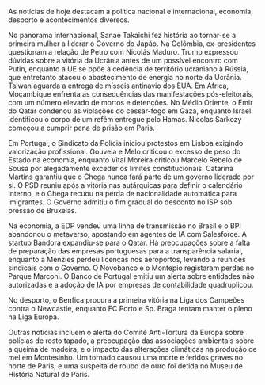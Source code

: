 As notícias de hoje destacam a política nacional e internacional, economia, desporto e acontecimentos diversos.

No panorama internacional, Sanae Takaichi fez história ao tornar-se a primeira mulher a liderar o Governo do Japão. Na Colômbia, ex-presidentes questionam a relação de Petro com Nicolás Maduro. Trump expressou dúvidas sobre a vitória da Ucrânia antes de um possível encontro com Putin, enquanto a UE se opõe à cedência de território ucraniano à Rússia, que entretanto atacou o abastecimento de energia no norte da Ucrânia. Taiwan aguarda a entrega de mísseis antinavio dos EUA. Em África, Moçambique enfrenta as consequências das manifestações pós-eleitorais, com um número elevado de mortos e detenções. No Médio Oriente, o Emir do Qatar condenou as violações do cessar-fogo em Gaza, enquanto Israel identificou o corpo de um refém entregue pelo Hamas. Nicolas Sarkozy começou a cumprir pena de prisão em Paris.

Em Portugal, o Sindicato da Polícia iniciou protestos em Lisboa exigindo valorização profissional. Gouveia e Melo criticou o excesso de peso do Estado na economia, enquanto Vital Moreira criticou Marcelo Rebelo de Sousa por alegadamente exceder os limites constitucionais. Catarina Martins garantiu que o Chega nunca fará parte de um governo liderado por si. O PSD reuniu após a vitória nas autárquicas para definir o calendário interno, e o Chega recuou na perda de nacionalidade automática para imigrantes. O Governo admitiu o fim gradual do desconto no ISP sob pressão de Bruxelas.

Na economia, a EDP vendeu uma linha de transmissão no Brasil e o BPI abandonou o metaverso, apostando em agentes de IA com Salesforce. A startup Bandora expandiu-se para o Qatar. Há preocupações sobre a falta de preparação das empresas portuguesas para a transparência salarial, enquanto a Menzies perdeu licenças nos aeroportos, levando a reuniões sindicais com o Governo. O Novobanco e o Montepio registaram perdas no Parque Marconi. O Banco de Portugal emitiu um alerta sobre entidades não autorizadas e a adoção de IA por empresas de contabilidade quadruplicou.

No desporto, o Benfica procura a primeira vitória na Liga dos Campeões contra o Newcastle, enquanto FC Porto e Sp. Braga tentam manter o pleno na Liga Europa.

Outras notícias incluem o alerta do Comité Anti-Tortura da Europa sobre polícias de rosto tapado, a preocupação das associações ambientais sobre a queima de madeira, e o impacto das alterações climáticas na produção de mel em Montesinho. Um tornado causou uma morte e feridos graves no norte de Paris, e uma suspeita de roubo de ouro foi detida no Museu de História Natural de Paris.
